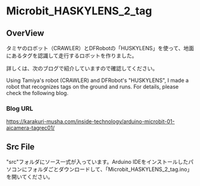 # Microbit_HASKYLENS_2_tag

## OverView
タミヤのロボット（CRAWLER）とDFRobotの「HUSKYLENS」を使って、地面にあるタグを認識して走行するロボットを作りました。

詳しくは、次のブログで紹介していますので確認してください。

Using Tamiya's robot (CRAWLER) and DFRobot's "HUSKYLENS", I made a robot that recognizes tags on the ground and runs.
For details, please check the following blog.

### Blog URL
https://karakuri-musha.com/inside-technology/arduino-microbit-01-aicamera-tagrec01/

## Src File
"src"フォルダにソース一式が入っています。Arduino IDEをインストールしたパソコンにフォルダごとダウンロードして、「Microbit_HASKYLENS_2_tag.ino」を開いてください。
